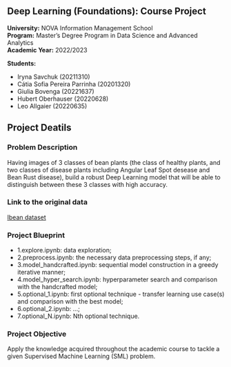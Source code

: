 ## Deep Learning (Foundations): Course Project
**University:** NOVA Information Management School<br>
**Program:** Master’s Degree Program in Data Science and Advanced Analytics<br>
**Academic Year:** 2022/2023<br>

**Students:** 
- Iryna Savchuk (20211310)
- Cátia Sofia Pereira Parrinha (20201320)
- Giulia Bovenga (20221637)
- Hubert Oberhauser	(20220628)
- Leo Allgaier (20220635)

## Project Deatils
### Problem Description 
Having images of 3 classes of bean plants (the class of healthy plants, and two classes of disease plants including Angular Leaf Spot desease and Bean Rust disease), build a robust Deep Learning model that will be able to distinguish between these 3 classes with high accuracy. 


### Link to the original data
[Ibean dataset](https://github.com/AI-Lab-Makerere/ibean/)

### Project Blueprint
- 1.explore.ipynb:  data exploration;
- 2.preprocess.ipynb:   the necessary data preprocessing steps, if any;
- 3.model_handcrafted.ipynb:    sequential model construction in a greedy iterative manner;
- 4.model_hyper_search.ipynb:   hyperparameter search and comparison with the handcrafted model;
- 5.optional_1.ipynb: first optional technique - transfer learning use case(s) and comparison with the best model;
- 6.optional_2.ipynb: ...;
- 7.optional_N.ipynb:   Nth optional technique.

### Project Objective
Apply the knowledge acquired throughout the academic course to tackle a given Supervised Machine Learning (SML) problem.
